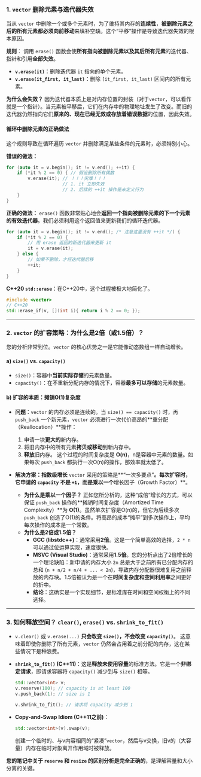### 1\. `vector` 删除元素与迭代器失效

当从 `vector` 中删除一个或多个元素时，为了维持其内存的**连续性**，**被删除元素之后的所有元素都必须向前移动**来填补空缺。这个“平移”操作是导致迭代器失效的根本原因。

**规则**：
调用 `erase()` 函数会使**所有指向被删除元素以及其后所有元素**的迭代器、指针和引用**全部失效**。

  * **`v.erase(it)`**：删除迭代器 `it` 指向的单个元素。
  * **`v.erase(it_first, it_last)`**：删除 `[it_first, it_last)` 区间内的所有元素。

**为什么会失效？**
因为迭代器本质上是对内存位置的封装（对于`vector`，可以看作就是一个指针）。当元素被平移后，它们在内存中的物理地址发生了改变。而旧的迭代器仍然指向它们**原来的、现在已经无效或存放着错误数据**的位置，因此失效。

#### 循环中删除元素的正确做法

这个规则导致在循环遍历 `vector` 并删除满足某些条件的元素时，必须特别小心。

**错误的做法：**

```cpp
for (auto it = v.begin(); it != v.end(); ++it) {
    if (*it % 2 == 0) { // 假设删除所有偶数
        v.erase(it); // ！！！灾难！！！
                     // 1. it 立即失效
                     // 2. 后续的 ++it 操作是未定义行为
    }
}
```

**正确的做法：**
`erase()` 函数非常贴心地会**返回一个指向被删除元素的下一个元素的有效迭代器**。我们必须利用这个返回值来更新我们的循环迭代器。

```cpp
for (auto it = v.begin(); it != v.end(); /* 注意这里没有 ++it */) {
    if (*it % 2 == 0) {
        // 用 erase 返回的新迭代器来更新 it
        it = v.erase(it); 
    } else {
        // 如果不删除，才将迭代器后移
        ++it;
    }
}
```

**C++20 `std::erase`**：在C++20中，这个过程被极大地简化了。

```cpp
#include <vector>
// C++20
std::erase_if(v, [](int i){ return i % 2 == 0; });
```

-----

### 2\. `vector` 的扩容策略：为什么是2倍（或1.5倍）？

您的分析非常到位。`vector` 的核心优势之一是它能像动态数组一样自动增长。

#### a) `size()` vs. `capacity()`

  * `size()`：容器中**当前实际存储**的元素数量。
  * `capacity()`：在不重新分配内存的情况下，容器**最多可以存储**的元素数量。

#### b) 扩容的本质：摊销O(1)复杂度

  * **问题**：`vector` 的内存必须是连续的。当 `size() == capacity()` 时，再 `push_back` 一个新元素，`vector` 必须进行一次代价高昂的\*\*重分配（Reallocation）\*\*操作：

    1.  申请一块**更大的**新内存。
    2.  将旧内存中的所有元素**拷贝或移动**到新内存中。
    3.  **释放**旧内存。
        这个过程的时间复杂度是 **O(n)**，n是容器中元素的数量。如果每次 `push_back` 都执行一次O(n)的操作，那效率就太低了。

  * **解决方案：指数级增长**
    `vector` 采用的策略是\*\*“一次多要点”**。每次扩容时，它申请的 `capacity` 不是 `+1`，而是乘以一个**增长因子（Growth Factor）\*\*。

      * **为什么是乘以一个因子？** 正如您所分析的，这种“成倍”增长的方式，可以保证 `push_back` 操作的\*\*摊销时间复杂度（Amortized Time Complexity）\*\*为 **O(1)**。虽然单次扩容是O(n)的，但它为后续多次 `push_back` 创造了O(1)的条件。将高昂的成本“摊平”到多次操作上，平均每次操作的成本是一个常数。
      * **为什么是2倍或1.5倍？**
          * **GCC (libstdc++)**：通常采用**2倍**。这是一个简单高效的选择，`2 * n` 可以通过位运算实现，速度很快。
          * **MSVC (Visual Studio)**：通常采用**1.5倍**。您的分析点出了2倍增长的一个理论缺陷：新申请的内存大小 `2n` 总是大于之前所有已分配内存的总和 (`n + n/2 + n/4 + ... < 2n`)，导致内存分配器很难复用之前释放的内存块。1.5倍被认为是一个在**时间复杂度和空间利用率**之间更好的折中。
          * **结论**：这确实是一个实现细节，是标准库在时间和空间权衡上的不同选择。

-----

### 3\. 如何释放空间？ `clear()`, `erase()` vs. `shrink_to_fit()`

  * `v.clear()` 或 `v.erase(...)` **只会改变 `size()`，不会改变 `capacity()`**。
    这意味着即使你删除了所有元素，`vector` 仍然会占用着之前分配的内存，这在某些情况下是种浪费。

  * **`shrink_to_fit()` (C++11)**：这是**释放未使用容量**的标准方法。它是一个**非绑定请求**，即请求容器将 `capacity()` 减少到与 `size()` 相等。

    ```cpp
    std::vector<int> v;
    v.reserve(100); // capacity is at least 100
    v.push_back(1); // size is 1

    v.shrink_to_fit(); // 请求将 capacity 减少到 1
    ```

  * **Copy-and-Swap Idiom (C++11之前)**：

    ```cpp
    std::vector<int>(v).swap(v);
    ```

    创建一个临时的、与v内容相同的“紧凑”`vector`，然后与v交换，旧v的（大容量）内存在临时对象离开作用域时被释放。

**您的笔记中关于 `reserve` 和 `resize` 的区别分析是完全正确的**，是理解容量和大小分离的关键。